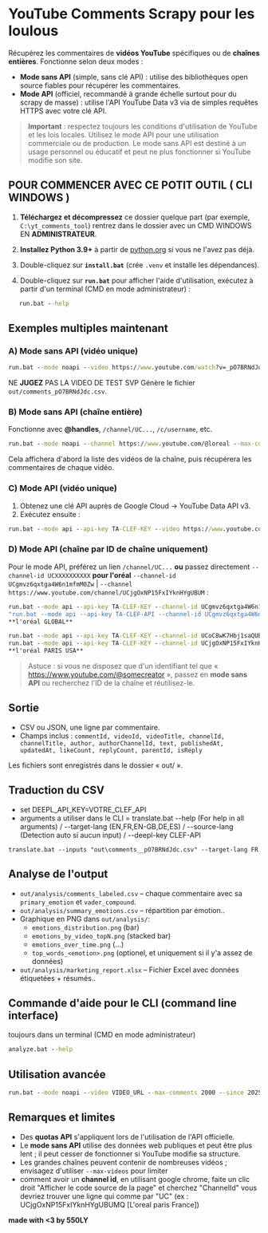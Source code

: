 # YouTube Comments Scrapy pour les loulous
Récupérez les commentaires de **vidéos YouTube** spécifiques ou de **chaînes entières**. Fonctionne selon deux modes :
- **Mode sans API** (simple, sans clé API) : utilise des bibliothèques open source fiables pour récupérer les commentaires.
- **Mode API** (officiel, recommandé à grande échelle surtout pour du scrapy de masse) : utilise l'API YouTube Data v3 via de simples requêtes HTTPS avec votre clé API.
>**Important** : respectez toujours les conditions d'utilisation de YouTube et les lois locales. Utilisez le mode API pour une utilisation commerciale ou de production. Le mode sans API est destiné à un usage personnel ou éducatif et peut ne plus fonctionner si YouTube modifie son site.

## POUR COMMENCER AVEC CE POTIT OUTIL ( CLI WINDOWS )
1. **Téléchargez et décompressez** ce dossier quelque part (par exemple, `C:\yt_comments_tool`) rentrez dans le dossier avec un CMD WINDOWS EN **ADMINISTRATEUR**.

2. **Installez Python 3.9+** à partir de [python.org](https://www.python.org/downloads/windows/) si vous ne l'avez pas déjà.

3. Double-cliquez sur **`install.bat`** (crée `.venv` et installe les dépendances).

4. Double-cliquez sur **`run.bat`** pour afficher l'aide d'utilisation, exécutez à partir d'un terminal (CMD en mode administrateur) :
```cmd
   run.bat --help
   ```

## Exemples multiples maintenant
### A) Mode sans API (vidéo unique)
```cmd
run.bat --mode noapi --video https://www.youtube.com/watch?v=_pO7BRNdJdc&list=RD_pO7BRNdJdc&start_radio=1&ab_channel=JonPeck --max-comments 1000 --output-format csv 
```
NE **JUGEZ** PAS LA VIDEO DE TEST SVP
Génère le fichier `out/comments_pO7BRNdJdc.csv`.

### B) Mode sans API (chaîne entière)
Fonctionne avec **@handles**, `/channel/UC...`, `/c/username`, etc.
```cmd
run.bat --mode noapi --channel https://www.youtube.com/@loreal --max-comments 200 --since 2025-01-01 --output-format json
```
Cela affichera d'abord la liste des vidéos de la chaîne, puis récupérera les commentaires de chaque vidéo.

### C) Mode API (vidéo unique)
1) Obtenez une clé API auprès de Google Cloud → YouTube Data API v3.  
2) Exécutez ensuite :
```cmd
run.bat --mode api --api-key TA-CLEF-KEY --video https://www.youtube.com/watch?v=_pO7BRNdJdc&list=RD_pO7BRNdJdc&start_radio=1&ab_channel=JonPeck --include-replies --max-comments 1500 --output-format csv
```

### D) Mode API (chaîne par ID de chaîne uniquement)
Pour le mode API, préférez un lien `/channel/UC...` **ou** passez directement `--channel-id UCXXXXXXXXXX` **pour l'oréal** `--channel-id UCgmvz6qxtga4W6n1mfmM0Zw` | `--channel https://www.youtube.com/channel/UCjgOxNP15FxIYknHYgUBUM` :
```cmd
run.bat --mode api --api-key TA-CLEF-KEY --channel-id UCgmvz6qxtga4W6n1mfmM0Zw --since 2024-01-05 --max-comments 500
"run.bat --mode api --api-key TA-CLEF-API --channel-id UCgmvz6qxtga4W6n1mfmM0Zw --since 2024-01-05 --max-comments 500"
**l'oréal GLOBAL**

run.bat --mode api --api-key TA-CLEF-KEY --channel-id UCoC8wK7Hbj1saQUBlFVaJkA --since 2025-01-05 --max-comments 1000
run.bat --mode api --api-key TA-CLEF-KEY --channel-id UCjgOxNP15FxIYknHYgUBUMQ --since 2024-01-05 --max-comments 2000
**l'oréal PARIS USA**
```
> Astuce : si vous ne disposez que d'un identifiant tel que « https://www.youtube.com/@somecreator », passez en **mode sans API** ou recherchez l'ID de la chaîne et réutilisez-le.

## Sortie
- CSV ou JSON, une ligne par commentaire.
- Champs inclus : `commentId, videoId, videoTitle, channelId, channelTitle, author, authorChannelId, text, publishedAt, updatedAt, likeCount, replyCount, parentId, isReply`

Les fichiers sont enregistrés dans le dossier « out/ ».

## Traduction du CSV

- set DEEPL_API_KEY=VOTRE_CLEF_API
- arguments a utiliser dans le CLI = translate.bat --help (For help in all arguments) / --target-lang (EN,FR,EN-GB,DE,ES) / --source-lang (Detection auto si aucun input) / --deepl-key CLEF-API
```
translate.bat --inputs "out\comments__pO7BRNdJdc.csv" --target-lang FR
```

## Analyse de l'output
- `out/analysis/comments_labeled.csv` – chaque commentaire avec sa `primary_emotion` et `vader_compound`.
- `out/analysis/summary_emotions.csv` –  répartition par émotion..
- Graphique en PNG dans `out/analysis/`:
  - `emotions_distribution.png` (bar)
  - `emotions_by_video_topN.png` (stacked bar)
  - `emotions_over_time.png` (...)
  - `top_words_<emotion>.png` (optionel, et uniquement si il y'a assez de données)
- `out/analysis/marketing_report.xlsx` – Fichier Excel avec données étiquetées + résumés..

## Commande d'aide pour le CLI (command line interface)
toujours dans un terminal (CMD en mode administrateur)
```cmd
analyze.bat --help
```


## Utilisation avancée
```cmd
run.bat --mode noapi --video VIDEO_URL --max-comments 2000 --since 2025-01-01 --until 2025-09-01 --include-replies --output-format csv
```

## Remarques et limites
- Des **quotas API** s'appliquent lors de l'utilisation de l'API officielle.
- Le **mode sans API** utilise des données web publiques et peut être plus lent ; il peut cesser de fonctionner si YouTube modifie sa structure.
- Les grandes chaînes peuvent contenir de nombreuses vidéos ; envisagez d'utiliser `--max-videos` pour limiter
- comment avoir un **channel id**, en utilisant google chrome, faite un clic droit "Afficher le code source de la page" et cherchez "ChannelId" vous devriez trouver une ligne qui comme par "UC" (ex : UCjgOxNP15FxIYknHYgUBUMQ [L'oreal paris France])

**made with <3 by 550LY**

